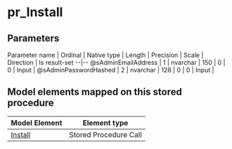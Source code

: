 ﻿pr_Install
============

## Parameters


Parameter name | Ordinal | Native type | Length | Precision | Scale | Direction | Is result-set
--|--
@sAdminEmailAddress | 1 | nvarchar | 150 | 0 | 0 | Input | 
@sAdminPasswordHashed | 2 | nvarchar | 128 | 0 | 0 | Input | 

## Model elements mapped on this stored procedure

Model Element | Element type
--|--
[Install](../../../EntityModel/_DefaultGroup/SPCalls/Install.htm) | Stored Procedure Call


 